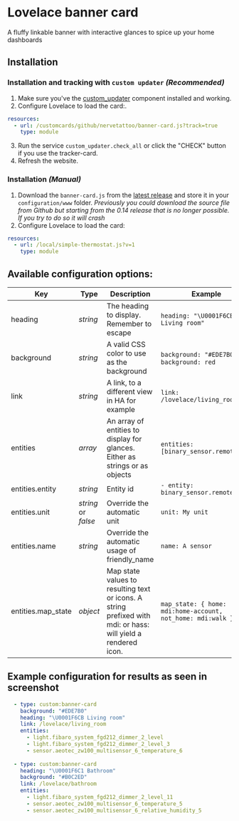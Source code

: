 # Lovelace banner card

A fluffy linkable banner with interactive glances to spice up your home dashboards

## Installation

### Installation and tracking with `custom updater` _(Recommended)_

1. Make sure you've the [custom_updater](https://github.com/custom-components/custom_updater) component installed and working.
2. Configure Lovelace to load the card:.

```yaml
resources:
  - url: /customcards/github/nervetattoo/banner-card.js?track=true
    type: module
```

3. Run the service `custom_updater.check_all` or click the "CHECK" button if you use the tracker-card.
4. Refresh the website.

### Installation _(Manual)_

1. Download the `banner-card.js` from the [latest release](https://github.com/nervetattoo/banner-card/releases/latest) and store it in your `configuration/www` folder.
   _Previously you could download the source file from Github but starting from the 0.14 release that is no longer possible. If you try to do so it will crash_
2. Configure Lovelace to load the card:

```yaml
resources:
  - url: /local/simple-thermostat.js?v=1
    type: module
```

## Available configuration options:

| Key     | Type     | Description                                | Example                             |
| ------- | -------- | ------------------------------------------ | ----------------------------------- |
| heading | _string_ | The heading to display. Remember to escape | `heading: "\U0001F6CB Living room"` |
| background | _string_ | A valid CSS color to use as the background | `background: "#EDE7B0"`, `background: red` |
| link | _string_ | A link, to a different view in HA for example | `link: /lovelace/living_room` |
| entities | _array_ | An array of entities to display for glances. Either as strings or as objects | `entities: [binary_sensor.remote_ui]` |
| entities.entity | _string_ | Entity id | `- entity: binary_sensor.remote_ui` |
| entities.unit | _string_ or _false_ | Override the automatic unit | `unit: My unit` |
| entities.name | _string_ | Override the automatic usage of friendly_name | `name: A sensor` |
| entities.map_state | _object_ | Map state values to resulting text or icons. A string prefixed with mdi: or hass: will yield a rendered icon. | `map_state: { home: mdi:home-account, not_home: mdi:walk }` |

## Example configuration for results as seen in screenshot

```yaml
  - type: custom:banner-card
    background: "#EDE7B0"
    heading: "\U0001F6CB Living room"
    link: /lovelace/living_room
    entities:
      - light.fibaro_system_fgd212_dimmer_2_level
      - light.fibaro_system_fgd212_dimmer_2_level_3
      - sensor.aeotec_zw100_multisensor_6_temperature_6
      
  - type: custom:banner-card
    heading: "\U0001F6C1 Bathroom"
    background: "#B0C2ED"
    link: /lovelace/bathroom
    entities:
      - light.fibaro_system_fgd212_dimmer_2_level_11
      - sensor.aeotec_zw100_multisensor_6_temperature_5
      - sensor.aeotec_zw100_multisensor_6_relative_humidity_5
```
